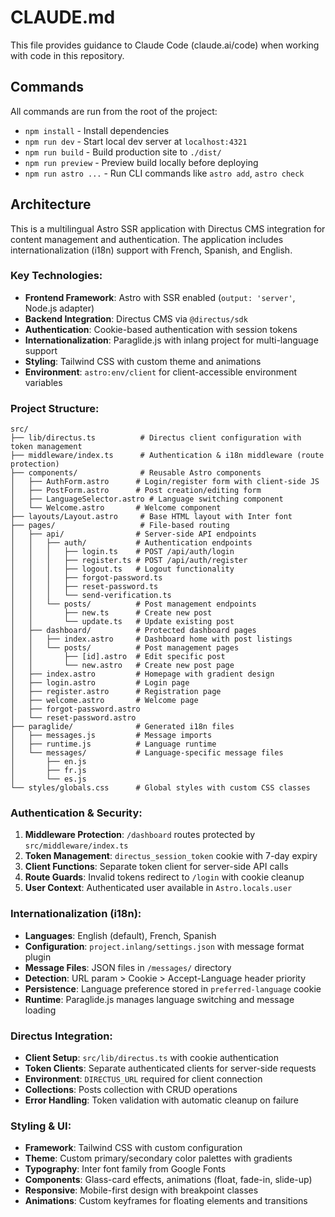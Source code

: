 # CLAUDE.md

This file provides guidance to Claude Code (claude.ai/code) when working with code in this repository.

## Commands

All commands are run from the root of the project:

- `npm install` - Install dependencies
- `npm run dev` - Start local dev server at `localhost:4321`
- `npm run build` - Build production site to `./dist/`
- `npm run preview` - Preview build locally before deploying
- `npm run astro ...` - Run CLI commands like `astro add`, `astro check`

## Architecture

This is a multilingual Astro SSR application with Directus CMS integration for content management and authentication. The application includes internationalization (i18n) support with French, Spanish, and English.

### Key Technologies:

- **Frontend Framework**: Astro with SSR enabled (`output: 'server'`, Node.js adapter)
- **Backend Integration**: Directus CMS via `@directus/sdk`
- **Authentication**: Cookie-based authentication with session tokens
- **Internationalization**: Paraglide.js with inlang project for multi-language support
- **Styling**: Tailwind CSS with custom theme and animations
- **Environment**: `astro:env/client` for client-accessible environment variables

### Project Structure:

```
src/
├── lib/directus.ts          # Directus client configuration with token management
├── middleware/index.ts      # Authentication & i18n middleware (route protection)
├── components/              # Reusable Astro components
│   ├── AuthForm.astro      # Login/register form with client-side JS
│   ├── PostForm.astro      # Post creation/editing form
│   ├── LanguageSelector.astro # Language switching component
│   └── Welcome.astro       # Welcome component
├── layouts/Layout.astro     # Base HTML layout with Inter font
├── pages/                   # File-based routing
│   ├── api/                # Server-side API endpoints
│   │   ├── auth/           # Authentication endpoints
│   │   │   ├── login.ts    # POST /api/auth/login
│   │   │   ├── register.ts # POST /api/auth/register
│   │   │   ├── logout.ts   # Logout functionality
│   │   │   ├── forgot-password.ts
│   │   │   ├── reset-password.ts
│   │   │   └── send-verification.ts
│   │   └── posts/          # Post management endpoints
│   │       ├── new.ts      # Create new post
│   │       └── update.ts   # Update existing post
│   ├── dashboard/          # Protected dashboard pages
│   │   ├── index.astro     # Dashboard home with post listings
│   │   └── posts/          # Post management pages
│   │       ├── [id].astro  # Edit specific post
│   │       └── new.astro   # Create new post page
│   ├── index.astro         # Homepage with gradient design
│   ├── login.astro         # Login page
│   ├── register.astro      # Registration page
│   ├── welcome.astro       # Welcome page
│   ├── forgot-password.astro
│   └── reset-password.astro
├── paraglide/              # Generated i18n files
│   ├── messages.js         # Message imports
│   ├── runtime.js          # Language runtime
│   └── messages/           # Language-specific message files
│       ├── en.js
│       ├── fr.js
│       └── es.js
└── styles/globals.css      # Global styles with custom CSS classes
```

### Authentication & Security:

1. **Middleware Protection**: `/dashboard` routes protected by `src/middleware/index.ts`
2. **Token Management**: `directus_session_token` cookie with 7-day expiry
3. **Client Functions**: Separate token client for server-side API calls
4. **Route Guards**: Invalid tokens redirect to `/login` with cookie cleanup
5. **User Context**: Authenticated user available in `Astro.locals.user`

### Internationalization (i18n):

- **Languages**: English (default), French, Spanish
- **Configuration**: `project.inlang/settings.json` with message format plugin
- **Message Files**: JSON files in `/messages/` directory
- **Detection**: URL param > Cookie > Accept-Language header priority
- **Persistence**: Language preference stored in `preferred-language` cookie
- **Runtime**: Paraglide.js manages language switching and message loading

### Directus Integration:

- **Client Setup**: `src/lib/directus.ts` with cookie authentication
- **Token Clients**: Separate authenticated clients for server-side requests
- **Environment**: `DIRECTUS_URL` required for client connection
- **Collections**: Posts collection with CRUD operations
- **Error Handling**: Token validation with automatic cleanup on failure

### Styling & UI:

- **Framework**: Tailwind CSS with custom configuration
- **Theme**: Custom primary/secondary color palettes with gradients
- **Typography**: Inter font family from Google Fonts
- **Components**: Glass-card effects, animations (float, fade-in, slide-up)
- **Responsive**: Mobile-first design with breakpoint classes
- **Animations**: Custom keyframes for floating elements and transitions